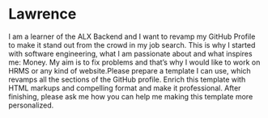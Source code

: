 # Lawrence

I am a learner of the ALX Backend and I want to revamp my GitHub Profile to make it stand out from the crowd in my job search. This is why I started with software engineering, what I am passionate about and what inspires me: Money. My aim is to fix problems and that’s why I would like to work on HRMS or any kind of website.Please prepare a template I can use, which revamps all the sections of the GitHub profile. Enrich this template with HTML markups and compelling format and make it professional. After finishing, please ask me how you can help me making this template more personalized.

